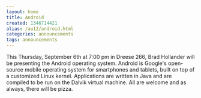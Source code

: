```yaml
---
layout: home
title: Android
created: 1346714421
alias: /au12/android.html
categories: announcements
tags: announcements
---
```

This Thursday, September 6th at 7:00 pm in Dreese 266, Brad Hollander will be presenting the Android operating system. Android is Google's open-source mobile operating system for smartphones and tablets, built on top of a customized Linux kernel. Applications are written in Java and are compiled to be run on the Dalvik virtual machine. All are welcome and as always, there will be pizza.
